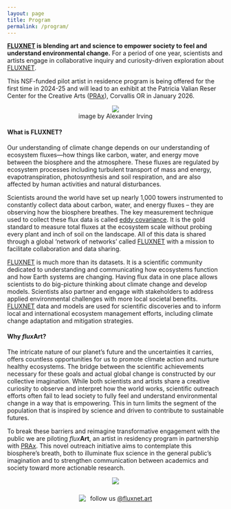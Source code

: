 ```yaml
---
layout: page
title: Program
permalink: /program/
---
```

<!-- Google tag (gtag.js) -->
<script async src="https://www.googletagmanager.com/gtag/js?id=G-BZ7FX1WQPT"></script>
<script>
  window.dataLayer = window.dataLayer || [];
  function gtag(){dataLayer.push(arguments);}
  gtag('js', new Date());

  gtag('config', 'G-BZ7FX1WQPT');
</script>

<b><a href = "https://fluxnet.org/">FLUXNET</a> is blending art and science to empower society to feel and understand environmental change.</b> For a period of one year, scientists and artists engage in collaborative inquiry and curiosity-driven exploration about <a href = "https://fluxnet.org/">FLUXNET</a>.

This NSF-funded pilot artist in residence program is being offered for the first time in 2024-25 and will lead to an exhibit at the Patricia Valian Reser Center for the Creative Arts (<a href = "https://prax.oregonstate.edu/">PRAx</a>), Corvallis OR in January 2026.

<figure style="text-align: center;">
  <img src="https://fluxnetart.github.io/images/metolius.JPG">
  <figcaption>image by Alexander Irving</figcaption>
</figure>


<h4>What is FLUXNET?</h4>

Our understanding of climate change depends on our understanding of ecosystem fluxes—how things like carbon, water, and energy move between the biosphere and the atmosphere. These fluxes are regulated by ecosystem processes including turbulent transport of mass and energy, evapotranspiration, photosynthesis and soil respiration, and are also affected by human activities and natural disturbances.

Scientists around the world have set up nearly 1,000 towers instrumented to constantly collect data about carbon, water, and energy fluxes – they are observing how the biosphere breathes. The key measurement technique used to collect these flux data is called <a href = "https://www.youtube.com-/watch?v=CR4Anc8Mkas">eddy covariance</a>. It is the gold standard to measure total fluxes at the ecosystem scale without probing every plant and inch of soil on the landscape. All of this data is shared through a global ‘network of networks’ called <a href = "https://fluxnet.org/">FLUXNET</a> with a mission to facilitate collaboration and data sharing.

<a href = "https://fluxnet.org/">FLUXNET</a> is much more than its datasets. It is a scientific community dedicated to understanding and communicating how ecosystems function and how Earth systems are changing. Having flux data in one place allows scientists to do big-picture thinking about climate change and develop models. Scientists also partner and engage with stakeholders to address applied environmental challenges with more local societal benefits. <a href = "https://fluxnet.org/">FLUXNET</a> data and models are used for scientific discoveries and to inform local and international ecosystem management efforts, including climate change adaptation and mitigation strategies.

<h4>Why <i>flux</i><b>Art</b>?</h4>

The intricate nature of our planet’s future and the uncertainties it carries, offers countless opportunities for us to promote climate action and nurture healthy ecosystems. The bridge between the scientific achievements necessary for these goals and actual global change is constructed by our collective imagination. While both scientists and artists share a creative curiosity to observe and interpret how the world works, scientific outreach efforts often fail to lead society to fully feel and understand environmental change in a way that is empowering. This in turn limits the segment of the population that is inspired by science and driven to contribute to sustainable futures.

To break these barriers and reimagine transformative engagement with the public we are piloting <i>flux</i><b>Art</b>, an artist in residency program in partnership with <a href = "https://prax.oregonstate.edu/">PRAx</a>. This novel outreach initiative aims to contemplate this biosphere’s breath, both to illuminate flux science in the general public’s imagination and to strengthen communication between academics and society toward more actionable research. 

<figure style="text-align: center;">
  <img src="https://fluxnetart.github.io/images/logos.png">
</figure>

<div style="display: flex; align-items: center; justify-content: center; padding-top: 10px;">
    <img src="https://fluxnetart.github.io/images/insta.png" style="margin-right: 10px;">
    <p style="margin: 0;">follow us <a href="https://www.instagram.com/fluxnet.art/">@fluxnet.art</a></p>
</div>


